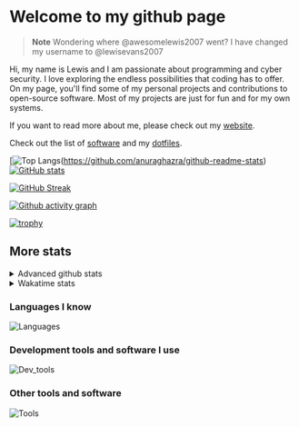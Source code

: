 # Welcome to my github page

> **Note**
> Wondering where @awesomelewis2007 went? I have changed my username to @lewisevans2007

Hi, my name is Lewis and I am passionate about programming and cyber security. I love exploring the endless possibilities that coding has to offer. On my page, you'll find some of my personal projects and contributions to open-source software. Most of my projects are just for fun and for my own systems.

If you want to read more about me, please check out my [website](https://lewisevans2007.github.io/).

Check out the list of [software](https://github.com/lewisevans2007/lewisevans2007/blob/master/software.md) and my [dotfiles](https://github.com/lewisevans2007/dotfiles).

[![Top Langs](https://github-readme-stats.vercel.app/api/top-langs/?username=lewisevans2007&hide=html,css,jupyter%20notebook&langs_count=10&layout=donut&theme=transparent&exclude_repo=GPT-code-repository,Obsidian_vault,Apple-PowerManagement,Apple-Security,CMake,qemu,swift,tcpdump,xnu)(https://github.com/anuraghazra/github-readme-stats) 
[![GitHub stats](https://github-readme-stats.vercel.app/api?username=lewisevans2007&show_icons=true&theme=transparent)](https://github.com/anuraghazra/github-readme-stats)

[![GitHub Streak](https://streak-stats.demolab.com?user=lewisevans2007&theme=transparent)](https://git.io/streak-stats)

[![Github activity graph](https://github-readme-activity-graph.vercel.app/graph?username=lewisevans2007&theme=github-compact&area=true)](https://github.com/ashutosh00710/github-readme-activity-graph)

[![trophy](https://github-profile-trophy.vercel.app/?username=lewisevans2007&theme=darkhub)](https://github.com/ryo-ma/github-profile-trophy)

## More stats
<details close>
<summary>Advanced github stats</summary>
<br>
  
![Metrics](https://raw.githubusercontent.com/lewisevans2007/lewisevans2007/master/github-metrics.svg)
  
</details>

<details close>
<summary>Wakatime stats</summary>
<br>

<!--START_SECTION:waka-->

```txt
Python           2 hrs 25 mins   █████████████▓░░░░░░░░░░░   54.40 %
Text             47 mins         ████▒░░░░░░░░░░░░░░░░░░░░   17.91 %
Markdown         36 mins         ███▒░░░░░░░░░░░░░░░░░░░░░   13.45 %
Ezhil            13 mins         █▒░░░░░░░░░░░░░░░░░░░░░░░   04.87 %
C                9 mins          █░░░░░░░░░░░░░░░░░░░░░░░░   03.59 %
JavaScript       5 mins          ▒░░░░░░░░░░░░░░░░░░░░░░░░   01.94 %
Rust             3 mins          ▒░░░░░░░░░░░░░░░░░░░░░░░░   01.45 %
Other            2 mins          ▒░░░░░░░░░░░░░░░░░░░░░░░░   00.81 %
Makefile         1 min           ░░░░░░░░░░░░░░░░░░░░░░░░░   00.58 %
HTML             0 secs          ░░░░░░░░░░░░░░░░░░░░░░░░░   00.26 %
Git Config       0 secs          ░░░░░░░░░░░░░░░░░░░░░░░░░   00.25 %
YAML             0 secs          ░░░░░░░░░░░░░░░░░░░░░░░░░   00.22 %
ActionScript 3   0 secs          ░░░░░░░░░░░░░░░░░░░░░░░░░   00.10 %
Assembly         0 secs          ░░░░░░░░░░░░░░░░░░░░░░░░░   00.08 %
XML              0 secs          ░░░░░░░░░░░░░░░░░░░░░░░░░   00.05 %
```

<!--END_SECTION:waka-->
</details>

### Languages I know
![Languages](https://skillicons.dev/icons?i=python,cpp,cs,c,javascript,nodejs,dotnet,bash,css,html,rust)
### Development tools and software I use
![Dev_tools](https://skillicons.dev/icons?i=git,docker,github,googlecloud,vscode,visualstudio,raspberrypi,linux,powershell,replit)
### Other tools and software
![Tools](https://skillicons.dev/icons?i=blender,ps,pr,ai,xd,figma)
